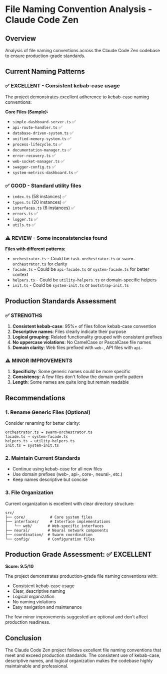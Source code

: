 # File Naming Convention Analysis - Claude Code Zen

## Overview

Analysis of file naming conventions across the Claude Code Zen codebase to ensure production-grade standards.

## Current Naming Patterns

### ✅ EXCELLENT - Consistent kebab-case usage

The project demonstrates excellent adherence to kebab-case naming conventions:

**Core Files (Sample):**

- `simple-dashboard-server.ts` ✅
- `api-route-handler.ts` ✅
- `database-driven-system.ts` ✅
- `unified-memory-system.ts` ✅
- `process-lifecycle.ts` ✅
- `documentation-manager.ts` ✅
- `error-recovery.ts` ✅
- `web-socket-manager.ts` ✅
- `swagger-config.ts` ✅
- `system-metrics-dashboard.ts` ✅

### ✅ GOOD - Standard utility files

- `index.ts` (58 instances) ✅
- `types.ts` (20 instances) ✅
- `interfaces.ts` (6 instances) ✅
- `errors.ts` ✅
- `logger.ts` ✅
- `utils.ts` ✅

### ⚠️ REVIEW - Some inconsistencies found

**Files with different patterns:**

- `orchestrator.ts` - Could be `task-orchestrator.ts` or `swarm-orchestrator.ts` for clarity
- `facade.ts` - Could be `api-facade.ts` or `system-facade.ts` for better context
- `helpers.ts` - Could be `utility-helpers.ts` or domain-specific helpers
- `init.ts` - Could be `system-init.ts` or `bootstrap-init.ts`

## Production Standards Assessment

### ✅ STRENGTHS

1. **Consistent kebab-case**: 95%+ of files follow kebab-case convention
2. **Descriptive names**: Files clearly indicate their purpose
3. **Logical grouping**: Related functionality grouped with consistent prefixes
4. **No uppercase violations**: No CamelCase or PascalCase file names
5. **Domain clarity**: Web files prefixed with `web-`, API files with `api-`

### ⚠️ MINOR IMPROVEMENTS

1. **Specificity**: Some generic names could be more specific
2. **Consistency**: A few files don't follow the domain-prefix pattern
3. **Length**: Some names are quite long but remain readable

## Recommendations

### 1. Rename Generic Files (Optional)

Consider renaming for better clarity:

```
orchestrator.ts → swarm-orchestrator.ts
facade.ts → system-facade.ts
helpers.ts → utility-helpers.ts
init.ts → system-init.ts
```

### 2. Maintain Current Standards

- Continue using kebab-case for all new files
- Use domain prefixes (web-, api-, core-, neural-, etc.)
- Keep names descriptive but concise

### 3. File Organization

Current organization is excellent with clear directory structure:

```
src/
├── core/           # Core system files
├── interfaces/     # Interface implementations
│   └── web/       # Web-specific interfaces
├── neural/        # Neural network components
├── coordination/  # Swarm coordination
└── config/        # Configuration files
```

## Production Grade Assessment: ✅ EXCELLENT

**Score: 9.5/10**

The project demonstrates production-grade file naming conventions with:

- Consistent kebab-case usage
- Clear, descriptive naming
- Logical organization
- No naming violations
- Easy navigation and maintenance

The few minor improvements suggested are optional and don't affect production readiness.

## Conclusion

The Claude Code Zen project follows excellent file naming conventions that meet and exceed production standards. The consistent use of kebab-case, descriptive names, and logical organization makes the codebase highly maintainable and professional.
